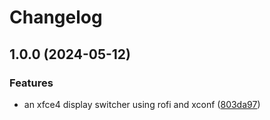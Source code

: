 # Changelog

## 1.0.0 (2024-05-12)


### Features

* an xfce4 display switcher using rofi and xconf ([803da97](https://github.com/airtonix/rofi-xfce4-display-profile-chooser/commit/803da970d59f8fbaaf74ac33174eeea14d12ea41))
